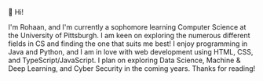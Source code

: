  <!---
Rohaan553/Rohaan553 is a ✨ special ✨ repository because its `README.md` (this file) appears on your GitHub profile.
You can click the Preview link to take a look at your changes.
--->
👋 Hi!

I'm Rohaan, and I'm currently a sophomore learning Computer Science at the University of Pittsburgh. I am keen on exploring the numerous different fields in CS
and finding the one that suits me best! I enjoy programming in Java and Python, and I am in love with web development using HTML, CSS, and TypeScript/JavaScript. I plan on exploring Data Science, Machine & Deep Learning, and Cyber Security in the coming years. Thanks for reading!
